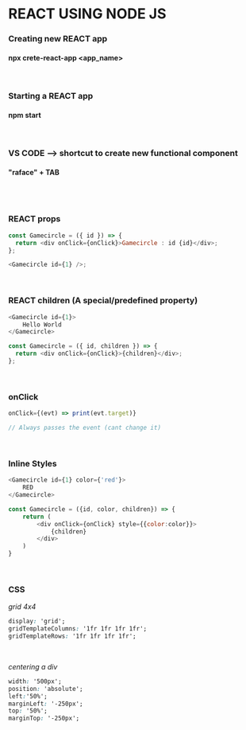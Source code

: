 # REACT USING NODE JS

### Creating new REACT app

#### npx crete-react-app <app_name>

<br>

### Starting a REACT app

#### npm start

<br>

### VS CODE --> shortcut to create new functional component

#### "raface" + TAB

<br>
<br>

### REACT props

```javascript
const Gamecircle = ({ id }) => {
  return <div onClick={onClick}>Gamecircle : id {id}</div>;
};

<Gamecircle id={1} />;
```
<br>

### REACT children (A special/predefined property)

```javascript
<Gamecircle id={1}>
    Hello World
</Gamecircle>

const Gamecircle = ({ id, children }) => {
  return <div onClick={onClick}>{children}</div>;
};
```
<br>

### onClick

```javascript
onClick={(evt) => print(evt.target)}

// Always passes the event (cant change it)
```
<br>

### Inline Styles

```javascript
<Gamecircle id={1} color={'red'}>
    RED
</Gamecircle>

const Gamecircle = ({id, color, children}) => {
    return (
        <div onClick={onClick} style={{color:color}}>
            {children}
        </div>
    )
}
```
<br>

### CSS

*grid*
*4x4*
```css
display: 'grid';
gridTemplateColumns: '1fr 1fr 1fr 1fr';
gridTemplateRows: '1fr 1fr 1fr 1fr';

```
<br>

*centering a div*
```css
width: '500px';
position: 'absolute';
left:'50%';
marginLeft: '-250px';
top: '50%';
marginTop: '-250px';
```
